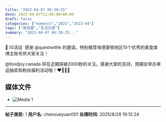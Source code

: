 ```yaml
---
title: "2023-04-07 06:30:25"
date: 2023-04-07T11:00:00+08:00
draft: false
categories: ["moments","2023","2023-04"]
tags: ["朋友圈","生活记录"]
summary: "2023-04-07 06:30:25..."
---
```


📢 IG活动
​
​感谢 @questwithk 的邀请。
​特别推荐埃德蒙顿地区10个优秀的美食类博主账号供大家关注！

​@foodjoy.canada 将在近期突破2000粉的关注。感谢大家的支持，预期会举办幸运抽奖和粉丝福利活动哦！❤️💛🧡💜

## 媒体文件

- ![Media 1](/Moments/photos/2023-04-07/202304070630250.jpg)

---

**帖子类型:** 1
**用户名:** chenxueyuan001
**处理时间:** 2025/8/28 19:12:24